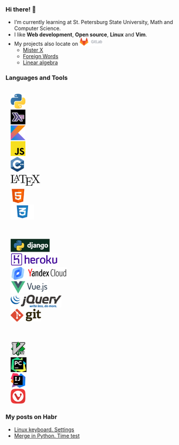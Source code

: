 ### Hi there! 🦡
* I’m currently learning at St. Petersburg State University, Math and Computer Science.
* I like **Web development**, **Open source**, **Linux** and **Vim**.
* My projects also locate on <a href="https://gitlab.com/tamarinvs19"> <img alt="GitLab" height=22px src="https://raw.githubusercontent.com/tamarinvs19/tamarinvs19/master/imgs/gitlab.png"></a>
  - [Mister X](https://gitlab.com/tamarinvs19/misterX)
  - [Foreign Words](https://gitlab.com/tamarinvs19/foreign_words)
  - [Linear algebra](https://gitlab.com/tamarinvs19/linear_algebra)

### Languages and Tools
<code>
  <img alt="Python" height=40px src="https://raw.githubusercontent.com/tamarinvs19/tamarinvs19/master/imgs/python.png"> 
  <img alt="Haskell" height=40px src="https://raw.githubusercontent.com/tamarinvs19/tamarinvs19/master/imgs/haskell.jpg"> 
  <img alt="Kotlin" height=40px src="https://raw.githubusercontent.com/tamarinvs19/tamarinvs19/master/imgs/kotlin.png"> 
  <img alt="JS" height=40px src="https://raw.githubusercontent.com/tamarinvs19/tamarinvs19/master/imgs/js.png"> 
  <img alt="C++" height=40px src="https://raw.githubusercontent.com/tamarinvs19/tamarinvs19/master/imgs/cpp.svg"> 
  <img alt="LaTeX" height=40px src="https://raw.githubusercontent.com/tamarinvs19/tamarinvs19/master/imgs/latex.png"> 
  <img alt="HTML" height=40px src="https://raw.githubusercontent.com/tamarinvs19/tamarinvs19/master/imgs/html.png"> 
  <img alt="CSS" height=40px src="https://raw.githubusercontent.com/tamarinvs19/tamarinvs19/master/imgs/css-1.png"> 
</code>
<br/><br/>
<code>
  <img alt="Django" height=35px src="https://raw.githubusercontent.com/tamarinvs19/tamarinvs19/master/imgs/django.jpg"> 
  <img alt="Heroku" height=35px src="https://raw.githubusercontent.com/tamarinvs19/tamarinvs19/master/imgs/heroku.png"> 
  <img alt="Yandex.Cloud" height=35px src="https://raw.githubusercontent.com/tamarinvs19/tamarinvs19/master/imgs/yandex_cloud.png"> 
  <img alt="VueJS" height=35px src="https://raw.githubusercontent.com/tamarinvs19/tamarinvs19/master/imgs/vuejs.png"> 
  <img alt="jQuery" height=35px src="https://raw.githubusercontent.com/tamarinvs19/tamarinvs19/master/imgs/jquery.png"> 
  <img alt="Git" height=35px src="https://raw.githubusercontent.com/tamarinvs19/tamarinvs19/master/imgs/git.svg"> 
</code>
<br/><br/>
<code>
  <img alt="Vim" height=40px src="https://raw.githubusercontent.com/tamarinvs19/tamarinvs19/master/imgs/vim.png"> 
  <img alt="PyCharm" height=40px src="https://raw.githubusercontent.com/tamarinvs19/tamarinvs19/master/imgs/pycharm.jpg"> 
  <img alt="IntelliJ" height=40px src="https://raw.githubusercontent.com/tamarinvs19/tamarinvs19/master/imgs/intellij.png"> 
  <img alt="Vivaldi" height=40px src="https://raw.githubusercontent.com/tamarinvs19/tamarinvs19/master/imgs/vivaldi.png"> 
</code>

### My posts on Habr
* [Linux keyboard. Settings](https://habr.com/ru/post/486872/)
* [Merge in Python. Time test](https://habr.com/ru/post/510970/)


